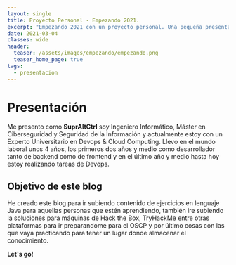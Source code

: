 ```yaml
---
layout: single
title: Proyecto Personal - Empezando 2021.
excerpt: "Empezando 2021 con un proyecto personal. Una pequeña presentación acerca de mí y el objetivo de esta página."
date: 2021-03-04
classes: wide
header:
  teaser: /assets/images/empezando/empezando.png
  teaser_home_page: true
tags:
  - presentacion
---
```


 <h1>Presentación</h1>

<p>Me presento como <strong>SuprAltCtrl</strong> soy Ingeniero Informático, Máster en Ciberseguridad y Seguridad de la Información y actualmente estoy con un Experto Universitario en Devops & Cloud Computing. Llevo en el mundo laboral unos 4 años, los primeros dos años y medio como desarrollador tanto de backend como de frontend y en el último año y medio hasta hoy estoy realizando tareas de Devops.</p>

<h2> Objetivo de este blog</h2>

<p>He creado este blog para ir subiendo contenido de ejercicios en lenguaje Java para aquellas personas que estén aprendiendo, también ire subiendo la soluciones para máquinas de Hack the Box, TryHackMe entre otras plataformas para ir preparandome para el OSCP y por último cosas con las que vaya practicando para tener un lugar donde almacenar el conocimiento.</p>

<p><b>Let's go!</b></p>